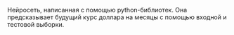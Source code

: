 Нейросеть, написанная с помощью python-библиотек. Она предсказывает будущий курс доллара на месяцы с помощью входной и тестовой выборки.
